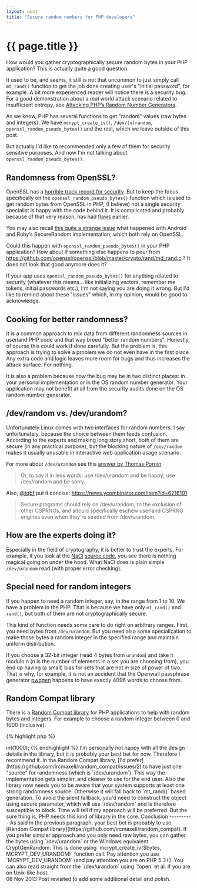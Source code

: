 ```yaml
---
layout: post
title: "Secure random numbers for PHP developers"
---
```


{{ page.title }}
================

How would you gather cryptographically secure random bytes in your PHP application? This is actually quite a good question.

It used to be, and seems, it still is not that uncommon to just simply call `mt_rand()` function to get the job done creating user's "initial password", for example. A bit more experienced reader will notice there is a security bug. For a good demonstration about a real world attack scenario related to insufficient entropy, see [Attacking PHP’s Random Number Generators](http://phpsecurity.readthedocs.org/en/latest/Insufficient-Entropy-For-Random-Values.html#attacking-php-s-random-number-generators).

As we know, PHP has several functions to get "random" values (raw bytes and integers). We have `mcrypt_create_iv()`, `/dev/(u)random`, `openssl_random_pseudo_bytes()` and the rest, which we leave outside of this post.

But actually I'd like to recommended only a few of them for security sensitive purposes. And now I'm not talking about `openssl_random_pseudo_bytes()`.

Randomness from OpenSSL?
------------------------

OpenSSL has a [horrible track record for security](http://www.daemonology.net/blog/2009-06-11-cryptographic-right-answers.html). But to keep the focus specifically on the `openssl_random_pseudo_bytes()` function which is used to get random bytes from OpenSSL in PHP, (I believe) not a single security specialist is happy with the code behind it. It is complicated and probably because of that very reason, has had [flaws](http://mjos.fi/doc/secadv_prng.txt) earlier.

You may also recall [this quite a strange issue](http://emboss.github.io/blog/2013/08/21/openssl-prng-is-not-really-fork-safe/) what happened with Android and Ruby’s SecureRandom implementation, which both rely on OpenSSL.

Could this happen with `openssl_random_pseudo_bytes()` in your PHP application? How about if something else happens to pour from <https://github.com/openssl/openssl/blob/master/crypto/rand/md_rand.c> ? It does not look that good anymore does it?

If your app uses `openssl_random_pseudo_bytes()` for anything related to security (whatever this means... like initializing vectors, remember me tokens, initial passwords etc.), I'm not saying you are doing it wrong. But I'd like to remind about these "issues" which, in my opinion, would be good to acknowledge.

Cooking for better randomness?
------------------------------

It is a common approach to mix data from different randomness sources in userland PHP code and that way breed "better random numbers". Honestly, of course this could work if done carefully. But the problem is, this approach is trying to solve a problem we do not even have in the first place. Any extra code and logic leaves more room for bugs and thus increases the attack surface. For nothing.

It is also a problem because now the bug may be in two distinct places: in your personal implementation or in the OS random number generator. Your application may not benefit at all from the security audits done on the OS random number generator.

/dev/random vs. /dev/urandom?
-----------------------------

Unfortunately Linux comes with two interfaces for random numbers. I say unfortunately, because the choice between them feeds confusion. According to the experts and making long story short, both of them are secure (in any practical purpose), but the blocking nature of `/dev/random` makes it usually unusable in interactive web application usage scenario.

For more about `/dev/urandom` see this [answer by Thomas Pornin](http://security.stackexchange.com/a/3939)

> Or, to say it in less words: use /dev/urandom and be happy; use /dev/random and be sorry.

Also, [@tqbf](https://twitter.com/tqbf) put it concise: <https://news.ycombinator.com/item?id=6216101>

> Secure programs should rely on /dev/urandom, to the exclusion of other CSPRNGs, and should specifically eschew userland CSPRNG engines even when they're seeded from /dev/urandom.

How are the experts doing it?
-----------------------------

Especially in the field of cryptography, it is better to trust the experts. For example, if you look at the [NaCl](http://nacl.cr.yp.to/) [source code](http://hyperelliptic.org/nacl/nacl-20110221.tar.bz2), you see there is nothing magical going on under the hood. What NaCl does is plain simple `/dev/urandom` read (with proper error checking).


Special need for random integers
------------------------------------

If you happen to need a random integer, say, in the range from 1 to 10. We have a problem in the PHP. That is because we have only `mt_rand()` and `rand()`, but both of them are not cryptographically secure.

This kind of function needs some care to do right on arbitrary ranges. First, you need bytes from `/dev/urandom`. But you need also some specialization to make those bytes a random integer in the specified range and maintain uniform distribution.

If you choose a 32-bit integer (read 4 bytes from `urandom`) and take it modulo n (n is the number of elements in a set you are choosing from), you end up having (a small) bias for sets that are not in size of power of two. That is why, for example, it is not an accident that the Openwall passphrase generator [pwqgen](http://www.openwall.com/passwdqc/) happens to have exactly 4096 words to choose from.

Random Compat library
---------------------

There is a [Random Compat library](https://github.com/ircmaxell/random_compat) for PHP applications to help with random bytes and integers. For example to choose a random integer between 0 and 1000 (inclusive).

{% highlight php %}
<?php
// We construct a "non secure" Random object.
// It uses /dev/urandom and is therefore actually secure
// as long as your system supports at least either
// /dev/urandom or mcrypt extension or OpenSSL extension.
require 'random.php';
$random_compat = new PHP\Random();
$int = $random_compat->int(1000);
{% endhighlight %}

I'm personally not happy with all the design details in the library, but it is probably your best bet for now. Therefore I recommend it. 

In the Random Compat library, [I'd prefer](https://github.com/ircmaxell/random_compat/issues/2) to have just one "source" for randomness (which is `/dev/urandom`). This way the implementation gets simpler, and cleaner to use for the end user. Also the library now needs you to be aware that your system supports at least one strong randomness source. Otherwise it will fall back to `mt_rand()` based generation. To avoid the silent fallback, you'd need to construct the object using secure parameter, which will use `/dev/random` and is therefore susceptible to block.

Time will tell if my approach will be preferred. But the sure thing is, PHP needs this kind of library in the core.

Conclusion
----------

As said in the previous paragraph, your best bet is probably to use [Random Compat library](https://github.com/ircmaxell/random_compat).

If you prefer simpler approach and you only need raw bytes, you can gather the bytes using `/dev/urandom` or the Windows equivalent CryptGenRandom. This is done using `mcrypt_create_iv($bytes, MCRYPT_DEV_URANDOM)` function call. Pay attention you use `MCRYPT_DEV_URANDOM` (and pay attention you are on PHP 5.3+).

You can also read straight from the `/dev/urandom` using `fopen` et al. if you are on Unix-like host.

<div>
    <span class="label label-primary">08 Nov 2013</span> <span class="text-info">Post revisited to add some additional detail and polish.</span>
</div>







